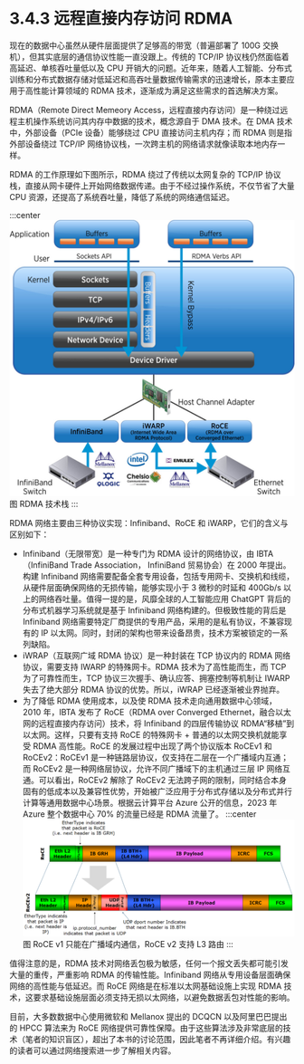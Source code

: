 # 3.4.3 远程直接内存访问 RDMA

现在的数据中心虽然从硬件层面提供了足够高的带宽（普遍部署了 100G 交换机），但其实底层的通信协议性能一直没跟上。传统的 TCP/IP 协议栈仍然面临着高延迟、单核吞吐量低以及 CPU 开销大的问题。近年来，随着人工智能、分布式训练和分布式数据存储对低延迟和高吞吐量数据传输需求的迅速增长，原本主要应用于高性能计算领域的 RDMA 技术，逐渐成为满足这些需求的首选解决方案。

RDMA（Remote Direct Memeory Access，远程直接内存访问）是一种绕过远程主机操作系统访问其内存中数据的技术，概念源自于 DMA 技术。在 DMA 技术中，外部设备（PCIe 设备）能够绕过 CPU 直接访问主机内存；而 RDMA 则是指外部设备绕过 TCP/IP 网络协议栈，一次跨主机的网络请求就像读取本地内存一样。

RDMA 的工作原理如下图所示，RDMA 绕过了传统以太网复杂的 TCP/IP 协议栈，直接从网卡硬件上开始网络数据传递。由于不经过操作系统，不仅节省了大量 CPU 资源，还提高了系统吞吐量，降低了系统的网络通信延迟。

:::center
  ![](../assets/RDMA.png)<br/>
  图  RDMA 技术栈
:::

RDMA 网络主要由三种协议实现：Infiniband、RoCE 和 iWARP，它们的含义与区别如下：

- Infiniband（无限带宽）是一种专门为 RDMA 设计的网络协议，由 IBTA（InfiniBand Trade Association，
InfiniBand 贸易协会）在 2000 年提出。构建 Infiniband 网络需要配备全套专用设备，包括专用网卡、交换机和线缆，从硬件层面确保网络的无损传输，能够实现小于 3 微秒的时延和 400Gb/s 以上的网络吞吐量。值得一提的是，风靡全球的人工智能应用 ChatGPT 背后的分布式机器学习系统就是基于 Infiniband 网络构建的。但极致性能的背后是 Infiniband 网络需要特定厂商提供的专用产品，采用的是私有协议，不兼容现有的 IP 以太网。同时，封闭的架构也带来设备昂贵，技术方案被锁定的一系列缺陷。
- iWRAP（互联网广域 RDMA 协议）是一种封装在 TCP 协议内的 RDMA 网络协议，需要支持 IWARP 的特殊网卡。RDMA 技术为了高性能而生，而 TCP 为了可靠性而生，TCP 协议三次握手、确认应答、拥塞控制等机制让 IWARP 失去了绝大部分 RDMA 协议的优势。所以，iWRAP 已经逐渐被业界抛弃。
- 为了降低 RDMA 使用成本，以及使 RDMA 技术走向通用数据中心领域，2010 年，IBTA 发布了 RoCE（RDMA over Converged Ethernet，融合以太网的远程直接内存访问）技术，将 Infiniband 的四层传输协议 RDMA“移植”到以太网。这样，只要有支持 RoCE 的特殊网卡 + 普通的以太网交换机就能享受 RDMA 高性能。RoCE 的发展过程中出现了两个协议版本 RoCEv1 和 RoCEv2：RoCEv1 是一种链路层协议，仅支持在二层在一个广播域内互通；而 RoCEv2 是一种网络层协议，允许不同广播域下的主机通过三层 IP 网络互通。可以看出，RoCEv2 解除了 RoCEv2 无法跨子网的限制，同时结合本身固有的低成本以及兼容性优势，开始被广泛应用于分布式存储以及分布式并行计算等通用数据中心场景。根据云计算平台 Azure 公开的信息，2023 年 Azure 整个数据中心 70% 的流量已经是 RDMA 流量了。
:::center
  ![](../assets/RoCE_Header_format.png)<br/>
  图 RoCE v1 只能在广播域内通信，RoCE v2 支持 L3 路由
:::

值得注意的是，RDMA 技术对网络丢包极为敏感，任何一个报文丢失都可能引发大量的重传，严重影响 RDMA 的传输性能。Infiniband 网络从专用设备层面确保网络的高性能与低延迟。而 RoCE 网络是在标准以太网基础设施上实现 RDMA 技术，这要求基础设施层面必须支持无损以太网络，以避免数据丢包对性能的影响。

目前，大多数数据中心使用微软和 Mellanox 提出的 DCQCN 以及阿里巴巴提出的 HPCC 算法来为 RoCE 网络提供可靠性保障。由于这些算法涉及非常底层的技术（笔者的知识盲区），超出了本书的讨论范围，因此笔者不再详细介绍。有兴趣的读者可以通过网络搜索进一步了解相关内容。



